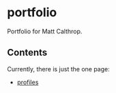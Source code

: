 portfolio
=========

Portfolio for Matt Calthrop.

## Contents

Currently, there is just the one page:
* [profiles](/mcalthrop/profiles)
